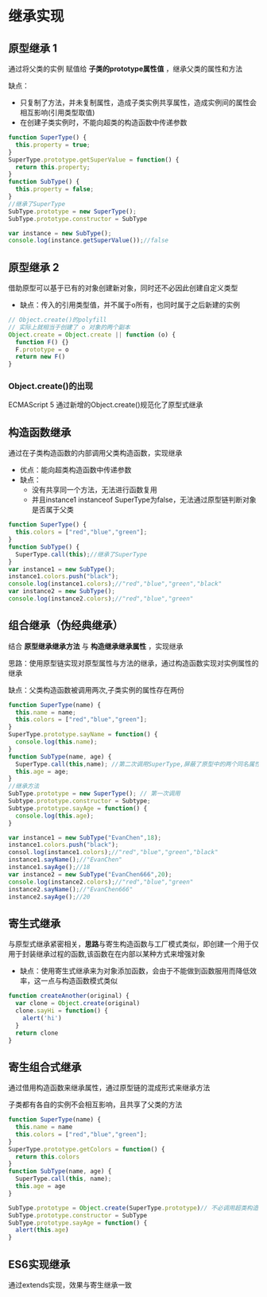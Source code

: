 # 继承实现

## 原型继承 1

通过将父类的实例 赋值给 **子类的prototype属性值** ，继承父类的属性和方法

缺点：

- 只复制了方法，并未复制属性，造成子类实例共享属性，造成实例间的属性会相互影响(引用类型取值)
- 在创建子类实例时，不能向超类的构造函数中传递参数

```js
function SuperType() {
  this.property = true;
}
SuperType.prototype.getSuperValue = function() {
  return this.property;
}
function SubType() {
  this.property = false;
}
//继承了SuperType
SubType.prototype = new SuperType();
SubType.prototype.constructor = SubType

var instance = new SubType();
console.log(instance.getSuperValue());//false
```

## 原型继承 2

借助原型可以基于已有的对象创建新对象，同时还不必因此创建自定义类型

- 缺点：传入的引用类型值，并不属于o所有，也同时属于之后新建的实例

```js
// Object.create()的polyfill
// 实际上就相当于创建了 o 对象的两个副本
Object.create = Object.create || function (o) {
  function F() {}
  F.prototype = o
  return new F()
}

```

### Object.create()的出现

ECMAScript 5 通过新增的Object.create()规范化了原型式继承

## 构造函数继承

通过在子类构造函数的内部调用父类构造函数，实现继承

- 优点：能向超类构造函数中传递参数
- 缺点：
  - 没有共享同一个方法，无法进行函数复用
  - 并且instance1 instanceof SuperType为false，无法通过原型链判断对象是否属于父类

```js
function SuperType() {
  this.colors = ["red","blue","green"];
}
function SubType() {
  SuperType.call(this);//继承了SuperType
}
var instance1 = new SubType();
instance1.colors.push("black");
console.log(instance1.colors);//"red","blue","green","black"
var instance2 = new SubType();
console.log(instance2.colors);//"red","blue","green"
```

## 组合继承（伪经典继承）

结合 **原型继承继承方法** 与 **构造继承继承属性** ，实现继承

思路：使用原型链实现对原型属性与方法的继承，通过构造函数实现对实例属性的继承

缺点：父类构造函数被调用两次,子类实例的属性存在两份

```js
function SuperType(name) {
  this.name = name;
  this.colors = ["red","blue","green"];
}
SuperType.prototype.sayName = function() {
  console.log(this.name);
}
function SubType(name, age) {
  SuperType.call(this,name); //第二次调用SuperType,屏蔽了原型中的两个同名属性
  this.age = age;
}
//继承方法
SubType.prototype = new SuperType(); // 第一次调用
Subtype.prototype.constructor = Subtype;
Subtype.prototype.sayAge = function() {
  console.log(this.age);
}

var instance1 = new SubType("EvanChen",18);
instance1.colors.push("black");
consol.log(instance1.colors);//"red","blue","green","black"
instance1.sayName();//"EvanChen"
instance1.sayAge();//18
var instance2 = new SubType("EvanChen666",20);
console.log(instance2.colors);//"red","blue","green"
instance2.sayName();//"EvanChen666"
instance2.sayAge();//20
```

## 寄生式继承

与原型式继承紧密相关，**思路**与寄生构造函数与工厂模式类似，即创建一个用于仅用于封装继承过程的函数,该函数在在内部以某种方式来增强对象

- 缺点：使用寄生式继承来为对象添加函数，会由于不能做到函数服用而降低效率，这一点与构造函数模式类似

```js
function createAnother(original) {
  var clone = Object.create(original)
  clone.sayHi = function() {
    alert('hi')
  }
  return clone
}
```

## 寄生组合式继承

通过借用构造函数来继承属性，通过原型链的混成形式来继承方法

子类都有各自的实例不会相互影响，且共享了父类的方法

```js
function SuperType(name) {
  this.name = name
  this.colors = ["red","blue","green"];
}
SuperType.prototype.getColors = function() {
  return this.colors
}
function SubType(name, age) {
  SuperType.call(this, name);
  this.age = age
}

SubType.prototype = Object.create(SuperType.prototype)// 不必调用超类构造函数，只需要副本即可
SubType.prototype.constructor = SubType
SubType.prototype.sayAge = function() {
  alert(this.age)
}
```

## ES6实现继承

通过extends实现，效果与寄生继承一致

